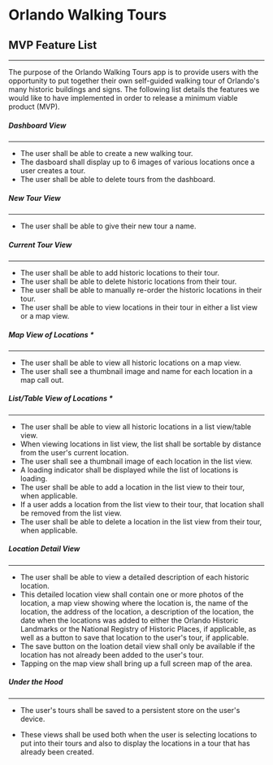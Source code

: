# Orlando Walking Tours
## MVP Feature List
--------
The purpose of the Orlando Walking Tours app is to provide users with the opportunity to put together their own self-guided walking tour of Orlando's many historic buildings and signs.  The following list details the features we would like to have implemented in order to release a minimum viable product (MVP).

##### Dashboard View
----
- The user shall be able to create a new walking tour.
- The dasboard shall display up to 6 images of various locations once a user creates a tour.
- The user shall be able to delete tours from the dashboard.

##### New Tour View
----
- The user shall be able to give their new tour a name.

##### Current Tour View
----
- The user shall be able to add historic locations to their tour.
- The user shall be able to delete historic locations from their tour.
- The user shall be able to manually re-order the historic locations in their tour.
- The user shall be able to view locations in their tour in either a list view or a map view.

##### Map View of Locations *
----
- The user shall be able to view all historic locations on a map view.
- The user shall see a thumbnail image and name for each location in a map call out.

##### List/Table View of Locations *
----
- The user shall be able to view all historic locations in a list view/table view.
- When viewing locations in list view, the list shall be sortable by distance from the user's current location.
- The user shall see a thumbnail image of each location in the list view.
- A loading indicator shall be displayed while the list of locations is loading.
- The user shall be able to add a location in the list view to their tour, when applicable.
- If a user adds a location from the list view to their tour, that location shall be removed from the list view.
- The user shall be able to delete a location in the list view from their tour, when applicable.

##### Location Detail View
----
- The user shall be able to view a detailed description of each historic location.
- This detailed location view shall contain one or more photos of the location, a map view showing where the location is, the name of the location, the address of the location, a description of the location, the date when the locations was added to either the Orlando Historic Landmarks or the National Registry of Historic Places, if applicable, as well as a button to save that location to the user's tour, if applicable.
- The save button on the loation detail view shall only be available if the location has not already been added to the user's tour.
- Tapping on the map view shall bring up a full screen map of the area.

##### Under the Hood
----
- The user's tours shall be saved to a persistent store on the user's device.


* These views shall be used both when the user is selecting locations to put into their tours and also to display the locations in a tour that has already been created.
